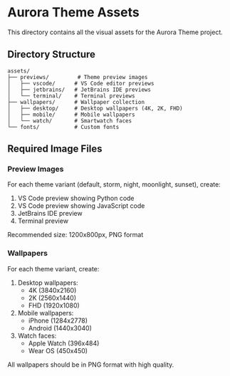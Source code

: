 # Aurora Theme Assets

This directory contains all the visual assets for the Aurora Theme project.

## Directory Structure

```
assets/
├── previews/         # Theme preview images
│   ├── vscode/      # VS Code editor previews
│   ├── jetbrains/   # JetBrains IDE previews
│   └── terminal/    # Terminal previews
├── wallpapers/      # Wallpaper collection
│   ├── desktop/     # Desktop wallpapers (4K, 2K, FHD)
│   ├── mobile/      # Mobile wallpapers
│   └── watch/       # Smartwatch faces
└── fonts/           # Custom fonts
```

## Required Image Files

### Preview Images
For each theme variant (default, storm, night, moonlight, sunset), create:
1. VS Code preview showing Python code
2. VS Code preview showing JavaScript code
3. JetBrains IDE preview
4. Terminal preview

Recommended size: 1200x800px, PNG format

### Wallpapers
For each theme variant, create:
1. Desktop wallpapers:
   - 4K (3840x2160)
   - 2K (2560x1440)
   - FHD (1920x1080)
2. Mobile wallpapers:
   - iPhone (1284x2778)
   - Android (1440x3040)
3. Watch faces:
   - Apple Watch (396x484)
   - Wear OS (450x450)

All wallpapers should be in PNG format with high quality.
